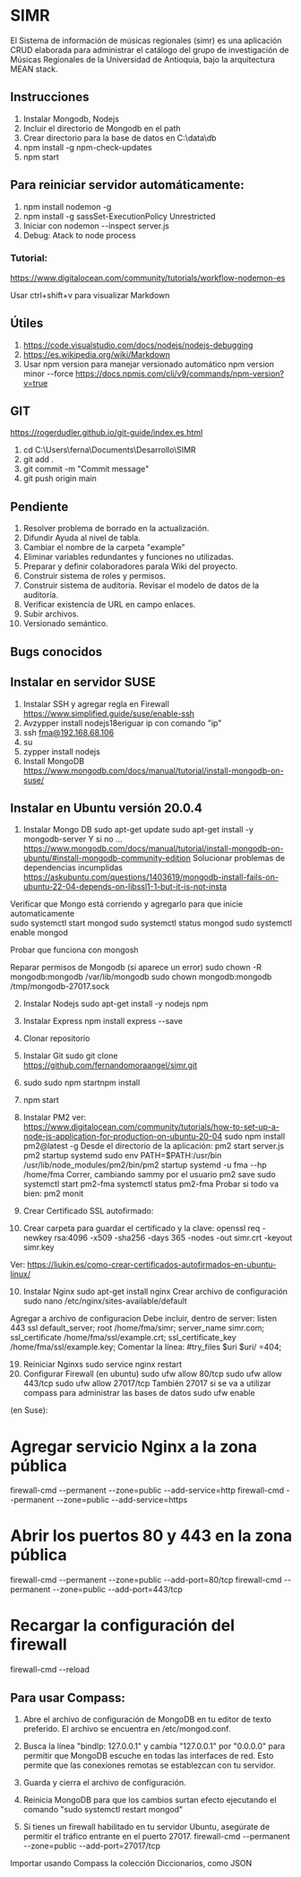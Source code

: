 # SIMR
El Sistema de información de músicas regionales (simr) es una aplicación CRUD elaborada para administrar el catálogo del grupo de investigación de Músicas Regionales de la Universidad de Antioquia, bajo la arquitectura MEAN stack.

## Instrucciones
1. Instalar Mongodb, Nodejs
2. Incluir el directorio de Mongodb en el path
3. Crear directorio para la base de datos en C:\data\db
4. npm install -g npm-check-updates
5. npm start

## Para reiniciar servidor automáticamente:
1. npm install nodemon -g
2. npm install -g sassSet-ExecutionPolicy Unrestricted
3. Iniciar con nodemon --inspect server.js 
4. Debug: Atack to node process

### Tutorial:
https://www.digitalocean.com/community/tutorials/workflow-nodemon-es

Usar ctrl+shift+v para visualizar Markdown


## Útiles

1. https://code.visualstudio.com/docs/nodejs/nodejs-debugging
2. https://es.wikipedia.org/wiki/Markdown
3. Usar npm version para manejar versionado automático npm version minor --force
   https://docs.npmjs.com/cli/v9/commands/npm-version?v=true
   
## GIT
https://rogerdudler.github.io/git-guide/index.es.html
1. cd C:\Users\ferna\Documents\Desarrollo\SIMR
2. git add .
3. git commit -m "Commit message"
4. git push origin main

## Pendiente
1. Resolver problema de borrado en la actualización.
2. Difundir Ayuda al nivel de tabla.
3. Cambiar el nombre de la carpeta "example"
4.  Eliminar variables redundantes y funciones no utilizadas.
5.  Preparar y definir colaboradores parala Wiki del proyecto.
6.  Construir sistema de roles y permisos.
7.  Construir sistema de auditoría. Revisar el modelo de datos de la auditoría.
8.  Verificar existencia de URL en campo enlaces.
9.  Subir archivos.
10. Versionado semántico.

## Bugs conocidos

## Instalar en servidor SUSE
1. Instalar SSH y agregar regla en Firewall https://www.simplified.guide/suse/enable-ssh
2. Avzypper install nodejs18eriguar ip con comando "ip"
3. ssh fma@192.168.68.106
4. su
5. zypper install nodejs
6. Install MongoDB https://www.mongodb.com/docs/manual/tutorial/install-mongodb-on-suse/
   
## Instalar en Ubuntu versión 20.0.4
1. Instalar Mongo DB 
sudo apt-get update
sudo apt-get install -y mongodb-server
Y si no ...
https://www.mongodb.com/docs/manual/tutorial/install-mongodb-on-ubuntu/#install-mongodb-community-edition
Solucionar problemas de dependencias incumplidas https://askubuntu.com/questions/1403619/mongodb-install-fails-on-ubuntu-22-04-depends-on-libssl1-1-but-it-is-not-insta

Verificar que Mongo está corriendo y agregarlo para que inicie automaticamente	
sudo systemctl start mongod
sudo systemctl status mongod
sudo systemctl enable mongod

Probar que funciona con mongosh

Reparar permisos de Mongodb (si aparece un error)
sudo chown -R mongodb:mongodb /var/lib/mongodb
sudo chown mongodb:mongodb /tmp/mongodb-27017.sock

2. Instalar Nodejs
sudo apt-get install -y nodejs npm

3. Instalar Express
npm install express --save

4. Clonar repositorio
5. Instalar Git
sudo git clone https://github.com/fernandomoraangel/simr.git
1. sudo sudo npm startnpm install
2. npm start

3. Instalar PM2 ver: https://www.digitalocean.com/community/tutorials/how-to-set-up-a-node-js-application-for-production-on-ubuntu-20-04
sudo npm install pm2@latest -g
Desde el directorio de la aplicación:
pm2 start server.js
pm2 startup systemd
sudo env PATH=$PATH:/usr/bin /usr/lib/node_modules/pm2/bin/pm2 startup systemd -u fma --hp /home/fma
Correr, cambiando sammy por el usuario
pm2 save
sudo systemctl start pm2-fma
systemctl status pm2-fma
Probar si todo va bien: 
pm2 monit

1.  Crear Certificado SSL autofirmado:
2.  Crear carpeta para guardar el certificado y la clave:
openssl req -newkey rsa:4096 -x509 -sha256 -days 365 -nodes -out simr.crt -keyout simr.key

Ver: https://liukin.es/como-crear-certificados-autofirmados-en-ubuntu-linux/

10. Instalar Nginx
   sudo apt-get install nginx
   Crear archivo de configuración
   sudo nano /etc/nginx/sites-available/default
   
   Agregar a archivo de configuracion
   Debe incluir, dentro de server:
    listen 443 ssl default_server;
    root /home/fma/simr;
    server_name simr.com;
    ssl_certificate /home/fma/ssl/example.crt;
    ssl_certificate_key /home/fma/ssl/example.key;
   Comentar la línea: #try_files $uri $uri/ =404;

19.  Reiniciar Nginxs
sudo service nginx restart
20.  Configurar Firewall (en ubuntu)
    sudo ufw allow 80/tcp
     sudo ufw allow 443/tcp
     sudo ufw allow 27017/tcp
     También 27017 si se va a utilizar compass para administrar las bases de datos
    sudo ufw enable

 (en Suse):
 # Agregar servicio Nginx a la zona pública
firewall-cmd --permanent --zone=public --add-service=http
firewall-cmd --permanent --zone=public --add-service=https

# Abrir los puertos 80 y 443 en la zona pública
firewall-cmd --permanent --zone=public --add-port=80/tcp
firewall-cmd --permanent --zone=public --add-port=443/tcp

# Recargar la configuración del firewall
firewall-cmd --reload

## Para usar Compass:

1. Abre el archivo de configuración de MongoDB en tu editor de texto preferido. El archivo se encuentra en /etc/mongod.conf.

2. Busca la línea "bindIp: 127.0.0.1" y cambia "127.0.0.1" por "0.0.0.0" para permitir que MongoDB escuche en todas las interfaces de red. Esto permite que las conexiones remotas se establezcan con tu servidor.
   

4. Guarda y cierra el archivo de configuración.

5. Reinicia MongoDB para que los cambios surtan efecto ejecutando el comando "sudo systemctl restart mongod"

6. Si tienes un firewall habilitado en tu servidor Ubuntu, asegúrate de permitir el tráfico entrante en el puerto 27017.
firewall-cmd --permanent --zone=public --add-port=27017/tcp
   


Importar usando Compass la colección Diccionarios, como JSON